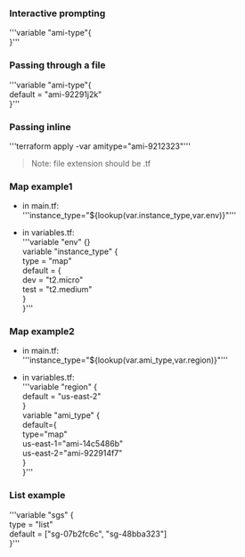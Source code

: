 ### Interactive prompting
'''variable "ami-type"{  
}'''

### Passing through a file
'''variable "ami-type"{  
default = "ami-92291j2k"  
}'''

### Passing inline
'''terraform apply -var amitype="ami-9212323"'''

> Note: file extension should be .tf

### Map example1
* in main.tf:  
'''instance_type="${lookup(var.instance_type,var.env)}"'''

* in variables.tf:  
'''variable "env" {}  
variable "instance_type" {  
	type = "map"  
	default = {  
		dev = "t2.micro"  
		test = "t2.medium"  
	}  
}'''

### Map example2
* in main.tf:  
'''instance_type="${lookup(var.ami_type,var.region)}"'''

* in variables.tf:  
'''variable "region" {  
	default = "us-east-2"  
}  
variable "ami_type" {  
	default={  
		type="map"  
		us-east-1="ami-14c5486b"  
		us-east-2="ami-922914f7"  
	}  
}'''

### List example
'''variable "sgs" {  
	type = "list"  
	default = ["sg-07b2fc6c", "sg-48bba323"]  
}'''

